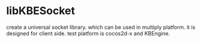 libKBESocket
============

create a universal  socket library.  which can be used in multiply platform. it is designed for client side.  test platform is  cocos2d-x and KBEngine. 
